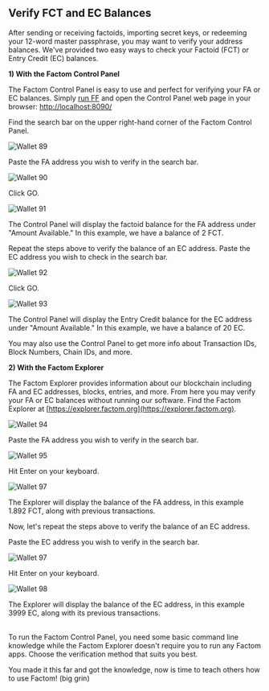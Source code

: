 ## Verify FCT and EC Balances

After sending or receiving factoids, importing secret keys, or redeeming your 12-word master passphrase, you may want to verify your address balances. We've provided two easy ways to check your Factoid (FCT) or Entry Credit (EC) balances.
 
**1) With the Factom Control Panel**

The Factom Control Panel is easy to use and perfect for verifying your FA or EC balances. Simply [run FF](#run-factom-federation) and open the Control Panel web page in your browser: [http://localhost:8090/](http://localhost:8090/)

Find the search bar on the upper right-hand corner of the Factom Control Panel.

![Wallet 89](images/wallet_074.png)

Paste the FA address you wish to verify in the search bar. 

![Wallet 90](images/wallet_075.png)

Click GO.

![Wallet 91](images/wallet_076.png)
 
The Control Panel will display the factoid balance for the FA address under "Amount Available." 
In this example, we have a balance of 2 FCT.

Repeat the steps above to verify the balance of an EC address. Paste the EC address you wish to check in the search bar.

![Wallet 92](images/wallet_077.png)  

Click GO.

![Wallet 93](images/wallet_078.png)

The Control Panel will display the Entry Credit balance for the EC address under "Amount Available." 
In this example, we have a balance of 20 EC.

You may also use the Control Panel to get more info about Transaction IDs, Block Numbers, Chain IDs, and more. 
 

**2) With the Factom Explorer**

The Factom Explorer provides information about our blockchain including FA and EC addresses, blocks, entries, and more. From here you may verify your FA or EC balances without running our software. Find the Factom Explorer at [https://explorer.factom.org](https://explorer.factom.org).

![Wallet 94](images/wallet_079.png)

Paste the FA address you wish to verify in the search bar.

![Wallet 95](images/wallet_080.png)

Hit Enter on your keyboard.

![Wallet 97](images/wallet_081.png)

The Explorer will display the balance of the FA address, in this example 1.892 FCT, along with previous transactions.

Now, let's repeat the steps above to verify the balance of an EC address. 

Paste the EC address you wish to verify in the search bar.

![Wallet 97](images/wallet_082.png)

Hit Enter on your keyboard.

![Wallet 98](images/wallet_083.png)

The Explorer will display the balance of the EC address, in this example 3999 EC, along with its previous transactions.

<aside class="notice"><br>
To run the Factom Control Panel, you need some basic command line knowledge while the Factom Explorer doesn't require you to run any Factom apps. Choose the verification method that suits you best.
</aside>

You made it this far and got the knowledge, now is time to teach others how to use Factom! (big grin)